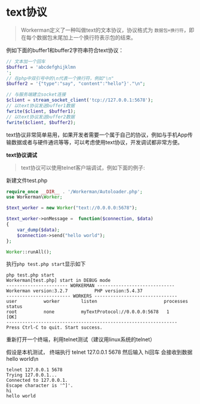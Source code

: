 # text协议
> Workerman定义了一种叫做text的文本协议，协议格式为 ```数据包+换行符```，即在每个数据包末尾加上一个换行符表示包的结束。

例如下面的buffer1和buffer2字符串符合text协议：

```php
// 文本加一个回车
$buffer1 = 'abcdefghijklmn
';
// 在php中双引号中的\n代表一个换行符，例如"\n"
$buffer2 = '{"type":"say", "content":"hello"}'."\n";

// 与服务端建立socket连接
$client = stream_socket_client('tcp://127.0.0.1:5678');
// 以text协议发送buffer1数据
fwrite($client, $buffer1);
// 以text协议发送buffer2数据
fwrite($client, $buffer2);
```

text协议非常简单易用，如果开发者需要一个属于自己的协议，例如与手机App传输数据或者与硬件通讯等等，可以考虑使用text协议，开发调试都非常方便。

**text协议调试**

> text协议可以使用telnet客户端调试，例如下面的例子:

新建文件test.php

```php
require_once __DIR__ . '/Workerman/Autoloader.php';
use Workerman\Worker;

$text_worker = new Worker("text://0.0.0.0:5678");

$text_worker->onMessage =  function($connection, $data)
{
    var_dump($data);
    $connection->send("hello world");
};

Worker::runAll();
```

执行```php test.php start```显示如下

```
php test.php start
Workerman[test.php] start in DEBUG mode
----------------------- WORKERMAN -----------------------------
Workerman version:3.2.7          PHP version:5.4.37
------------------------ WORKERS -------------------------------
user          worker        listen                         processes status
root          none          myTextProtocol://0.0.0.0:5678   1         [OK]
----------------------------------------------------------------
Press Ctrl-C to quit. Start success.
```

重新打开一个终端，利用telnet测试（建议用linux系统的telnet）

假设是本机测试，
终端执行 telnet 127.0.0.1 5678
然后输入 hi回车
会接收到数据hello world\n
```
telnet 127.0.0.1 5678
Trying 127.0.0.1...
Connected to 127.0.0.1.
Escape character is '^]'.
hi
hello world

```

